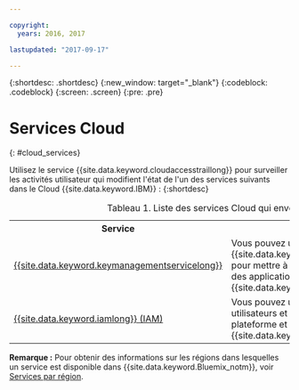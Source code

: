 ```yaml
---

copyright:
  years: 2016, 2017

lastupdated: "2017-09-17"

---
```


{:shortdesc: .shortdesc}
{:new_window: target="_blank"}
{:codeblock: .codeblock}
{:screen: .screen}
{:pre: .pre}


# Services Cloud
{: #cloud_services}

Utilisez le service {{site.data.keyword.cloudaccesstraillong}} pour surveiller les activités utilisateur qui modifient l'état de l'un des services suivants dans le Cloud {{site.data.keyword.IBM}} :
{:shortdesc}

<table>
  <caption>Tableau 1. Liste des services Cloud qui envoient des événements à {{site.data.keyword.cloudaccesstrailshort}}</caption>
  <tr>
    <th>Service</th>
	<th>Description</th>
	<th>Surveillance de l'activité de cloud</th>
  </tr>
  <tr>
    <td><a href="/docs/services/keymgmt/index.html#getting-started-with-key-protect">{{site.data.keyword.keymanagementservicelong}}</a></td>
	<td>Vous pouvez utiliser le service {{site.data.keyword.keymanagementserviceshort}} pour mettre à disposition des clés chiffrées pour des applications dans {{site.data.keyword.Bluemix_notm}}. </td>
	<td><a href="/docs/services/cloud-activity-tracker/svcs/kp_at.html#kp_at">Surveillance de l'activité {{site.data.keyword.keymanagementserviceshort}} avec {{site.data.keyword.cloudaccesstrailshort}} </a></td>
  </tr>
  <tr>
    <td><a href="/docs/iam/users_roles.html#userroles">{{site.data.keyword.iamlong}} (IAM)</a></td>
	<td>Vous pouvez utiliser IAM pour gérer des utilisateurs et des rôles dans les services de plateforme et d'infrastructure {{site.data.keyword.Bluemix_notm}}. </td>
	<td></td>
  </tr>
</table>

**Remarque :** Pour obtenir des informations sur les régions dans lesquelles un service est disponible dans {{site.data.keyword.Bluemix_notm}}, voir [Services par région](/docs/services/services_region.html#services_region).




